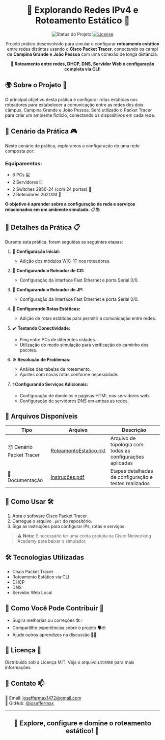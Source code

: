 <h1 align="center">📡 Explorando Redes IPv4 e Roteamento Estático 🔗</h1>

<p align="center">
  <img src="https://img.shields.io/badge/Status-Conclu%C3%ADdo-brightgreen.svg" alt="Status do Projeto">
  <a href="https://opensource.org/licenses/MIT">
    <img src="https://img.shields.io/badge/License-MIT-blue.svg" alt="License">
  </a>
</p>

<p align="center">
  Projeto prático desenvolvido para simular e configurar <strong>roteamento estático</strong> entre redes distintas usando o <strong>Cisco Packet Tracer</strong>, conectando os campi de <strong>Campina Grande</strong> e <strong>João Pessoa</strong> com uma conexão de longa distância.
</p>

<p align="center">
  <strong>📡 Roteamento entre redes, DHCP, DNS, Servidor Web e configuração completa via CLI!</strong>
</p>

## 🌍 Sobre o Projeto 💼
O principal objetivo desta prática é configurar rotas estáticas nos roteadores para estabelecer a comunicação entre as redes dos dois câmpus, Campina Grande e João Pessoa. Será utilizado o Packet Tracer para criar um ambiente fictício, conectando os dispositivos em cada rede.

## 📅 Cenário da Prática 🎮

Neste cenário de prática, exploramos a configuração de uma rede composta por:

### Equipamentos:
- 6 PCs 💻
- 2 Servidores 🗄️
- 2 Switches 2950-24 (com 24 portas) 🔀
- 2 Roteadores 2621XM 🛜

**O objetivo é aprender sobre a configuração de rede e serviços relacionados em um ambiente simulado.** 📋📚

## 📑 Detalhes da Prática 📋

Durante esta prática, foram seguidas as seguintes etapas:

1. 🚀 **Configuração Inicial:**
   - Adição dos módulos WIC-1T nos roteadores.

2. 🛜 **Configurando o Roteador de CG:**
   - Configuração da interface Fast Ethernet e porta Serial 0/0.

3. 🛜 **Configurando o Roteador de JP:**
   - Configuração da interface Fast Ethernet e porta Serial 0/0.

4. 🔀 **Configurando Rotas Estáticas:**
   - Adição de rotas estáticas para permitir a comunicação entre redes.

5. ✔️ **Testando Conectividade:**
   - Ping entre PCs de diferentes cidades.
   - Utilização do modo simulação para verificação do caminho dos pacotes.

6. ⚙️ **Resolução de Problemas:**
   - Análise das tabelas de roteamento.
   - Ajustes com novas rotas conforme necessidade.

7. ❗ **Configurando Serviços Adicionais:**
   - Configuração de domínios e páginas HTML nos servidores web.
   - Configuração de servidores DNS em ambas as redes.

## 📂 Arquivos Disponíveis

| Tipo | Arquivo | Descrição |
|------|---------|-----------|
| 📦 Cenário Packet Tracer | [RoteamentoEstatico.pkt](https://academicoifpbedubr-my.sharepoint.com/:u:/g/personal/joseffer_maxwel_academico_ifpb_edu_br/Ef0oxIowpuVGpp2_A2TzsYsBGHa2256_NT-kRD0_bwJKtw?e=JmosfM) | Arquivo de topologia com todas as configurações aplicadas |
| 📄 Documentação | [Instruções.pdf](https://academicoifpbedubr-my.sharepoint.com/:b:/g/personal/joseffer_maxwel_academico_ifpb_edu_br/ETGcpI6sU1hIsAr5kAhAJR4Bb7R67ja1rGPNAyMeaYgoaw?e=qmUJdc) | Etapas detalhadas de configuração e testes realizados |

## 🚀 Como Usar 🛠️

1. Abra o software Cisco Packet Tracer.
2. Carregue o arquivo `.pkt` do repositório.
3. Siga as instruções para configurar IPs, rotas e serviços.

> ⚠️ **Nota:** É necessário ter uma conta gratuita na Cisco Networking Academy para baixar o simulador.

## 🛠️ Tecnologias Utilizadas

- Cisco Packet Tracer
- Roteamento Estático via CLI
- DHCP
- DNS
- Servidor Web Local

## 🤝 Como Você Pode Contribuir 📢

- Sugira melhorias ou correções 🛠️💡
- Compartilhe experiências sobre o projeto 🗣️🤓
- Ajude outros aprendizes na discussão 💬🙋

## 📜 Licença 📃

Distribuído sob a Licença MIT. Veja o arquivo `LICENSE` para mais informações.

## 📧 Contato 📫

📧 Email: [joseffermax1472@gmail.com](mailto:joseffermax1472@gmail.com)  
🔗 GitHub: [@joseffermax](https://github.com/joseffermax)

---

<h2 align="center">🧠 Explore, configure e domine o roteamento estático! 🚀</h2>
